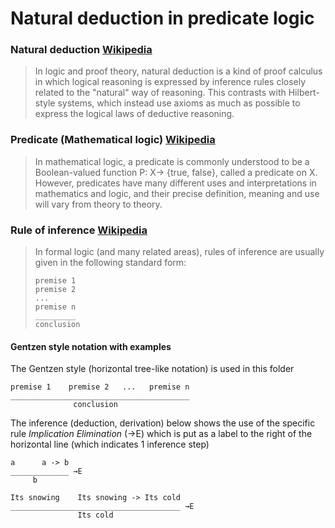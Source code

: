 # Natural deduction in predicate logic

### Natural deduction [Wikipedia](https://en.wikipedia.org/wiki/Natural_deduction)
> In logic and proof theory, natural deduction is a kind of proof calculus in which logical reasoning is expressed by inference rules closely related to the "natural" way of reasoning. This contrasts with Hilbert-style systems, which instead use axioms as much as possible to express the logical laws of deductive reasoning.

### Predicate (Mathematical logic) [Wikipedia](https://en.wikipedia.org/wiki/Predicate_(mathematical_logic))
> In mathematical logic, a predicate is commonly understood to be a Boolean-valued function P: X→ {true, false}, called a predicate on X. However, predicates have many different uses and interpretations in mathematics and logic, and their precise definition, meaning and use will vary from theory to theory.

### Rule of inference [Wikipedia](https://en.wikipedia.org/wiki/Rule_of_inference)
> In formal logic (and many related areas), rules of inference are usually given in the following standard form:
> ```
>premise 1
>premise 2
>...
>premise n
>_________
>conclusion
>```
>

#### Gentzen style notation with examples
The Gentzen style (horizontal tree-like notation) is used in this folder

```
premise 1    premise 2   ...   premise n
________________________________________
              conclusion
```

The inference (deduction, derivation) below shows the use of the specific rule *Implication Elimination* (→E) which is put as a label to the right of the horizontal line (which indicates 1 inference step)

```
a      a -> b
_____________ →E
     b
```

```
Its snowing    Its snowing -> Its cold
______________________________________ →E
               Its cold
```

